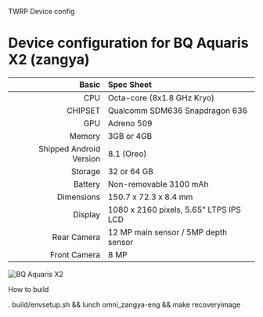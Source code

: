 TWRP Device config

Device configuration for BQ Aquaris X2 (zangya)
=====================================

Basic   | Spec Sheet
-------:|:-------------------------
CPU     | Octa-core (8x1.8 GHz Kryo)
CHIPSET | Qualcomm SDM636 Snapdragon 636
GPU     | Adreno 509
Memory  | 3GB or 4GB
Shipped Android Version | 8.1 (Oreo)
Storage | 32 or 64 GB
Battery | Non-removable 3100 mAh
Dimensions | 150.7 x 72.3 x 8.4 mm
Display | 1080 x 2160 pixels, 5.65" LTPS IPS LCD
Rear Camera  | 12 MP main sensor / 5MP depth sensor
Front Camera | 8 MP

![BQ Aquaris X2](https://wiki.lineageos.org/images/devices/zangya.png "BQ Aquaris X2")

How to build

. build/envsetup.sh && lunch omni_zangya-eng && make recoveryimage